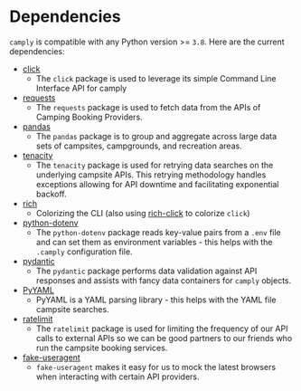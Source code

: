 # Dependencies

`camply` is compatible with any Python version >= `3.8`. Here are the current dependencies:

-   [click](https://docs.python-requests.org/en/master/)
    -   The `click` package is used to leverage its simple Command Line Interface
        API for camply
-   [requests](https://docs.python-requests.org/en/master/)
    -   The `requests` package is used to fetch data from the APIs of Camping Booking Providers.
-   [pandas](https://pandas.pydata.org/)
    -   The `pandas` package is to group and aggregate across large data sets of campsites,
        campgrounds, and recreation areas.
-   [tenacity](https://tenacity.readthedocs.io/en/latest/)
    -   The `tenacity` package is used for retrying data searches on the underlying campsite APIs.
        This retrying methodology handles exceptions allowing for API downtime and facilitating
        exponential backoff.
-   [rich](https://github.com/textualize/rich)
    -   Colorizing the CLI (also using [rich-click](https://github.com/ewels/rich-click) to
        colorize `click`)
-   [python-dotenv](https://github.com/theskumar/python-dotenv)
    -   The `python-dotenv` package reads key-value pairs from a `.env` file and can set them as
        environment variables - this helps with the `.camply` configuration file.
-   [pydantic](https://github.com/samuelcolvin/pydantic)
    -   The `pydantic` package performs data validation against API responses and assists with fancy
        data containers for `camply` objects.
-   [PyYAML](https://pyyaml.org/)
    -   PyYAML is a YAML parsing library - this helps with the YAML file campsite searches.
-   [ratelimit](https://github.com/tomasbasham/ratelimit)
    -   The `ratelimit` package is used for limiting the frequency of our API calls to external
        APIs so we can be good partners to our friends who run the campsite booking services.
-   [fake-useragent](https://github.com/fake-useragent/fake-useragent)
    -   `fake-useragent` makes it easy for us to mock the latest browsers when interacting with
        certain API providers.
